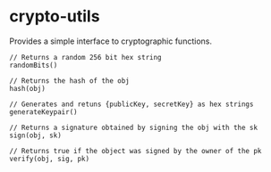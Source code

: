 # crypto-utils

Provides a simple interface to cryptographic functions.

```
// Returns a random 256 bit hex string
randomBits()

// Returns the hash of the obj
hash(obj)

// Generates and retuns {publicKey, secretKey} as hex strings
generateKeypair()

// Returns a signature obtained by signing the obj with the sk
sign(obj, sk)

// Returns true if the object was signed by the owner of the pk
verify(obj, sig, pk)
```
